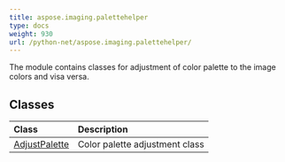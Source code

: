 ```yaml
---
title: aspose.imaging.palettehelper
type: docs
weight: 930
url: /python-net/aspose.imaging.palettehelper/
---
```



The module contains classes for adjustment of color palette to the image colors and visa versa.

## **Classes**
| **Class** | **Description** |
| :- | :- |
| [AdjustPalette](/imaging/python-net/aspose.imaging.palettehelper/adjustpalette/) | Color palette adjustment class |
